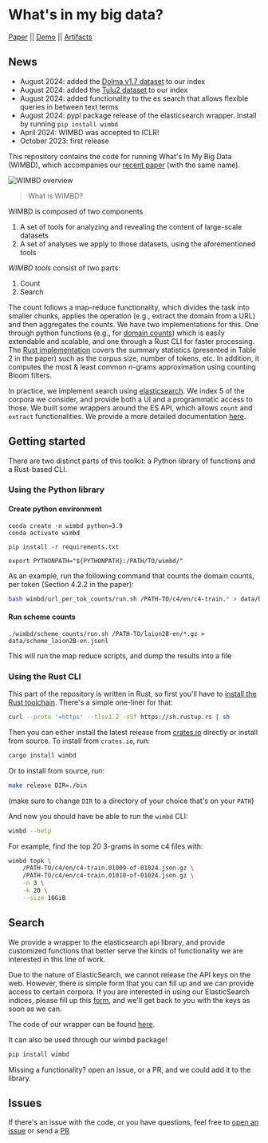# What's in my big data?

[Paper](http://arxiv.org/abs/2310.20707) || [Demo](https://wimbd.apps.allenai.org) || [Artifacts](https://console.cloud.google.com/storage/browser/wimbd)

## News
- August 2024: added the [Dolma v1.7 dataset](https://huggingface.co/datasets/allenai/dolma) to our index
- August 2024: added the [Tulu2 dataset](https://huggingface.co/datasets/allenai/tulu-v2-sft-mixture) to our index
- August 2024: added functionality to the es search that allows flexible queries in between text terms
- August 2024: pypi package release of the elasticsearch wrapper. Install by running `pip install wimbd`
- April 2024: WIMBD was accepted to ICLR!
- October 2023: first release


This repository contains the code for running What's In My Big Data (WIMBD), which accompanies our [recent paper](http://arxiv.org/abs/2310.20707) (with the same name).

![WIMBD overview](./resources/viz/wimbd-fig1.png)


> What is WIMBD?

WIMBD is composed of two components
1. A set of tools for analyzing and revealing the content of large-scale datasets
2. A set of analyses we apply to those datasets, using the aforementioned tools

*WIMBD tools* consist of two parts:

1. Count
2. Search

The count follows a map-reduce functionality, which divides the task into smaller chunks, applies the operation (e.g., extract the domain from a URL) and then aggregates the counts.
We have two implementations for this. One through python functions (e.g., for [domain counts](wimbd/url_counts/)) which is easily extendable and scalable,
and one through a Rust CLI for faster processing. The [Rust implementation](wimbd/src/) covers the summary statistics (presented in Table 2 in the paper) such as the corpus size, number of tokens, etc. In addition, it computes the most & least common $n$-grams approximation using counting Bloom filters.

In practice, we implement search using [elasticsearch](https://www.elastic.co/). We index 5 of the corpora we consider, and provide both a UI and a programmatic access to those.
We built some wrappers around the ES API, which allows `count` and `extract` functionalities. We provide a more detailed documentation [here](./wimbd/es/README.md).


## Getting started

There are two distinct parts of this toolkit: a Python library of functions and a Rust-based CLI.

### Using the Python library

#### Create python environment
```
conda create -n wimbd python=3.9
conda activate wimbd

pip install -r requirements.txt

export PYTHONPATH="${PYTHONPATH}:/PATH/TO/wimbd/"
```

As an example, run the following command that counts the domain counts, per token (Section 4.2.2 in the paper):
```sh
bash wimbd/url_per_tok_counts/run.sh /PATH-TO/c4/en/c4-train.* > data/benchmark/benchmark_url_tok_c4.jsonl
```

#### Run scheme counts

```
./wimbd/scheme_counts/run.sh /PATH-TO/laion2B-en/*.gz > data/scheme_laion2B-en.jsonl
```

This will run the map reduce scripts, and dump the results into a file


### Using the Rust CLI

This part of the repository is written in Rust, so first you'll have to [install the Rust toolchain](https://www.rust-lang.org/tools/install). There's a simple one-liner for that:

```bash
curl --proto '=https' --tlsv1.2 -sSf https://sh.rustup.rs | sh
```

Then you can either install the latest release from [crates.io](https://crates.io/crates/wimbd) directly or install from source.
To install from `crates.io`, run:

```bash
cargo install wimbd
```

Or to install from source, run:

```bash
make release DIR=./bin
```

(make sure to change `DIR` to a directory of your choice that's on your `PATH`)

And now you should have be able to run the `wimbd` CLI:

```bash
wimbd --help
```

For example, find the top 20 3-grams in some c4 files with:

```bash
wimbd topk \
    /PATH-TO/c4/en/c4-train.01009-of-01024.json.gz \
    /PATH-TO/c4/en/c4-train.01010-of-01024.json.gz \
    -n 3 \
    -k 20 \
    --size 16GiB
```

## Search

We provide a wrapper to the elasticsearch api library, and provide customized functions that better serve the kinds of functionality we are interested in this line of work.

Due to the nature of ElasticSearch, we cannot release the API keys on the web.
However, there is simple form that you can fill up and we can provide access to certain corpora.
If you are interested in using our ElasticSearch indices, please fill up this [form](https://forms.gle/Mk9uwJibR9H4hh9Y9), and we'll get back to you with the keys as soon as we can.

The code of our wrapper can be found [here](wimbd/es/).

It can also be used through our wimbd package!

```sh
pip install wimbd
```


Missing a functionality? open an issue, or a PR, and we could add it to the library.

## Issues

If there's an issue with the code, or you have questions, feel free to [open an issue](https://github.com/allenai/wimbd/issues/new/choose)
or send a [PR](https://github.com/allenai/wimbd/compare)

